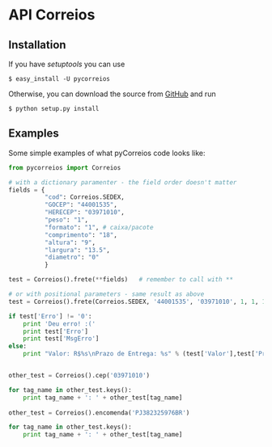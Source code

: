 API Correios
============

Installation
------------
If you have _setuptools_ you can use 

    $ easy_install -U pycorreios

Otherwise, you can download the source from [GitHub][git] and run 

    $ python setup.py install

[git]: https://github.com/avelino/pycorreios "PyCorreios"

Examples
--------
Some simple examples of what pyCorreios code looks like:

```python
from pycorreios import Correios

# with a dictionary paramenter - the field order doesn't matter
fields = {
          "cod": Correios.SEDEX, 
          "GOCEP": "44001535",
          "HERECEP": "03971010",
          "peso": "1",
          "formato": "1", # caixa/pacote
          "comprimento": "18",
          "altura": "9",
          "largura": "13.5",
          "diametro": "0"
          }

test = Correios().frete(**fields)   # remember to call with **

# or with positional parameters - same result as above
test = Correios().frete(Correios.SEDEX, '44001535', '03971010', 1, 1, 18, 9, 13.5, 0)

if test['Erro'] != '0':
    print 'Deu erro! :('
    print test['Erro']
    print test['MsgErro']
else:
    print "Valor: R$%s\nPrazo de Entrega: %s" % (test['Valor'],test['PrazoEntrega'])


other_test = Correios().cep('03971010')

for tag_name in other_test.keys():
    print tag_name + ': ' + other_test[tag_name]
    
other_test = Correios().encomenda('PJ382325976BR')

for tag_name in other_test.keys():
    print tag_name + ': ' + other_test[tag_name]
     
```

